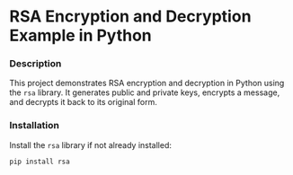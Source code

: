 # RSA Encryption and Decryption Example in Python

### Description

This project demonstrates RSA encryption and decryption in Python using the `rsa` library. It generates public and private keys, encrypts a message, and decrypts it back to its original form.

### Installation

Install the `rsa` library if not already installed:

```bash
pip install rsa
